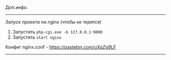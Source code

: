 Доп.инфо.

---

*Запуск проекта на nginx (чтобы не терятся)*

1. Запустить `php-cgi.exe -b 127.0.0.1:9000`
2. Запустить `start nginx`

Конфиг nginx.conf - https://pastebin.com/uXqZg9LF

---
